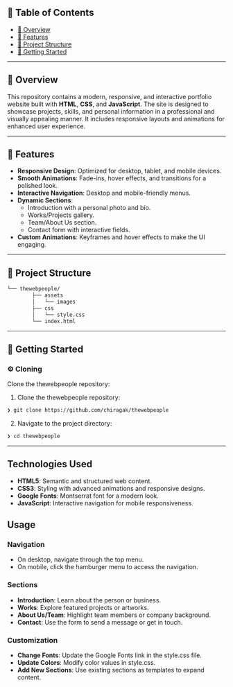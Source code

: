 ## 🔗 Table of Contents

- [📍 Overview](#-overview)
- [👾 Features](#-features)
- [📁 Project Structure](#-project-structure)
- [🚀 Getting Started](#-getting-started)

---

## 📍 Overview

This repository contains a modern, responsive, and interactive portfolio website built with **HTML**, **CSS**, and **JavaScript**. The site is designed to showcase projects, skills, and personal information in a professional and visually appealing manner. It includes responsive layouts and animations for enhanced user experience.

---

## 👾 Features

- **Responsive Design**: Optimized for desktop, tablet, and mobile devices.
- **Smooth Animations**: Fade-ins, hover effects, and transitions for a polished look.
- **Interactive Navigation**: Desktop and mobile-friendly menus.
- **Dynamic Sections**:
  - Introduction with a personal photo and bio.
  - Works/Projects gallery.
  - Team/About Us section.
  - Contact form with interactive fields.
- **Custom Animations**: Keyframes and hover effects to make the UI engaging.

---

## 📁 Project Structure

```sh
└── thewebpeople/
        ├── assets
        │   └── images
        ├── css
        │   └── style.css
        └── index.html
```

---

## 🚀 Getting Started

### ⚙️ Cloning

Clone the thewebpeople repository:

1. Clone the thewebpeople repository:

```sh
❯ git clone https://github.com/chiragak/thewebpeople
```

2. Navigate to the project directory:

```sh
❯ cd thewebpeople
```

---

## Technologies Used

- **HTML5**: Semantic and structured web content.
- **CSS3**: Styling with advanced animations and responsive designs.
- **Google Fonts**: Montserrat font for a modern look.
- **JavaScript**: Interactive navigation for mobile responsiveness.

## Usage

### Navigation

- On desktop, navigate through the top menu.
- On mobile, click the hamburger menu to access the navigation.

### Sections

- **Introduction**: Learn about the person or business.
- **Works**: Explore featured projects or artworks.
- **About Us/Team**: Highlight team members or company background.
- **Contact**: Use the form to send a message or get in touch.

### Customization

- **Change Fonts**: Update the Google Fonts link in the style.css file.
- **Update Colors**: Modify color values in style.css.
- **Add New Sections**: Use existing sections as templates to expand content.
